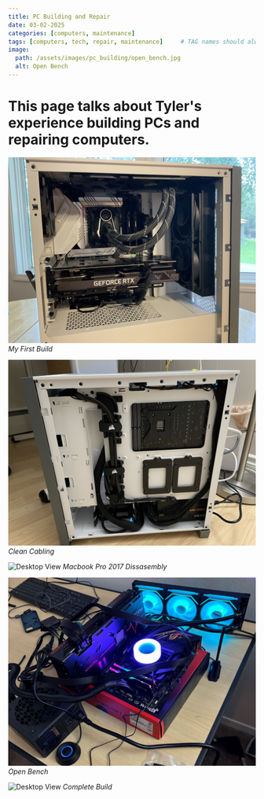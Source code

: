 ```yaml
---
title: PC Building and Repair
date: 03-02-2025
categories: [computers, maintenance]
tags: [computers, tech, repair, maintenance]     # TAG names should always be lowercase
image:
  path: /assets/images/pc_building/open_bench.jpg
  alt: Open Bench
---
```


# This page talks about Tyler's experience building PCs and repairing computers.

![Desktop View](/assets/images/pc_building/first_build.jpg)
_My First Build_

![Desktop View](/assets/images/pc_building/cabling.jpg)
_Clean Cabling_

![Desktop View](/assets/images/pc_building/laptop_repair.JPG)
_Macbook Pro 2017 Dissasembly_

![Desktop View](/assets/images/pc_building/open_bench.JPG)
_Open Bench_

![Desktop View](/assets/images/pc_building/completed_build.JPG)
_Complete Build_
